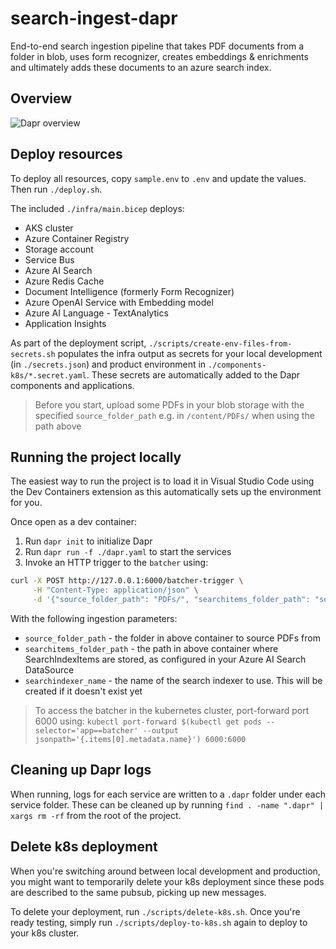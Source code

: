 # search-ingest-dapr

End-to-end search ingestion pipeline that takes PDF documents from a folder in blob, uses form recognizer, creates embeddings & enrichments and ultimately adds these documents to an azure search index.

## Overview

![Dapr overview](dapr-search-overview.drawio.svg)

## Deploy resources

To deploy all resources, copy `sample.env` to `.env` and update the values. Then run  `./deploy.sh`.

The included `./infra/main.bicep` deploys:
- AKS cluster
- Azure Container Registry
- Storage account
- Service Bus
- Azure AI Search
- Azure Redis Cache
- Document Intelligence (formerly Form Recognizer)
- Azure OpenAI Service with Embedding model
- Azure AI Language - TextAnalytics
- Application Insights 

As part of the deployment script, `./scripts/create-env-files-from-secrets.sh` populates the infra output as secrets for your local development (in ``./secrets.json``) and product environment in `./components-k8s/*.secret.yaml`. These secrets are automatically added to the Dapr components and applications.

> Before you start, upload some PDFs in your blob storage with the specified `source_folder_path` e.g. in `/content/PDFs/` when using the path above

## Running the project locally

The easiest way to run the project is to load it in Visual Studio Code using the Dev Containers extension as this automatically sets up the environment for you.

Once open as a dev container:
1. Run `dapr init` to initialize Dapr
2. Run `dapr run -f ./dapr.yaml` to start the services
3. Invoke an HTTP trigger to the `batcher` using: 
   
```bash
curl -X POST http://127.0.0.1:6000/batcher-trigger \
     -H "Content-Type: application/json" \
     -d '{"source_folder_path": "PDFs/", "searchitems_folder_path": "searchIndexItems/", "searchindexer_name": "daprdemotest"}'
```

With the following ingestion parameters:
- `source_folder_path` - the folder in above container to source PDFs from 
- `searchitems_folder_path` - the path in above container where SearchIndexItems are stored, as configured in your Azure AI Search DataSource
- `searchindexer_name` - the name of the search indexer to use. This will be created if it doesn't exist yet

> To access the batcher in the kubernetes cluster, port-forward port 6000 using: `kubectl port-forward $(kubectl get pods --selector='app==batcher' --output jsonpath='{.items[0].metadata.name}') 6000:6000`

## Cleaning up Dapr logs

When running, logs for each service are written to a `.dapr` folder under each service folder.
These can be cleaned up by running `find . -name ".dapr" | xargs rm -rf` from the root of the project.

## Delete k8s deployment

When you're switching around between local development and production, you might want to temporarily delete your k8s deployment since these pods are described to the same pubsub, picking up new messages.

To delete your deployment, run `./scripts/delete-k8s.sh`. Once you're ready testing, simply run `./scripts/deploy-to-k8s.sh` again to deploy to your k8s cluster.
